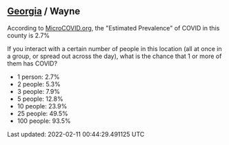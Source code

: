 
## [Georgia](/united-states/georgia) / Wayne

According to [MicroCOVID.org](http://microcovid.org),
the "Estimated Prevalence" of COVID in this county is 2.7%

If you interact with a certain number of people in this location
(all at once in a group, or spread out across the day), what is the chance that
1 or more of them has COVID?

- 1 person: 2.7%
- 2 people: 5.3%
- 3 people: 7.9%
- 5 people: 12.8%
- 10 people: 23.9%
- 25 people: 49.5%
- 100 people: 93.5%

Last updated: 2022-02-11 00:44:29.491125 UTC
